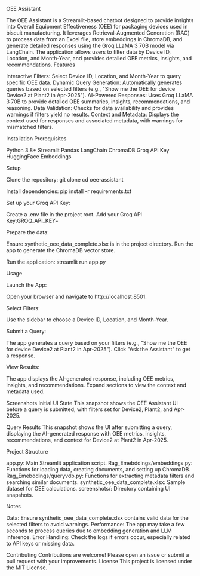 OEE Assistant

The OEE Assistant is a Streamlit-based chatbot designed to provide insights into Overall Equipment Effectiveness (OEE) for packaging devices used in biscuit manufacturing. It leverages Retrieval-Augmented Generation (RAG) to process data from an Excel file, store embeddings in ChromaDB, and generate detailed responses using the Groq LLaMA 3 70B model via LangChain. The application allows users to filter data by Device ID, Location, and Month-Year, and provides detailed OEE metrics, insights, and recommendations.
Features

Interactive Filters: Select Device ID, Location, and Month-Year to query specific OEE data.
Dynamic Query Generation: Automatically generates queries based on selected filters (e.g., "Show me the OEE for device Device2 at Plant2 in Apr-2025").
AI-Powered Responses: Uses Groq LLaMA 3 70B to provide detailed OEE summaries, insights, recommendations, and reasoning.
Data Validation: Checks for data availability and provides warnings if filters yield no results.
Context and Metadata: Displays the context used for responses and associated metadata, with warnings for mismatched filters.

Installation
Prerequisites

Python 3.8+
Streamlit
Pandas
LangChain
ChromaDB
Groq API Key
HuggingFace Embeddings

Setup

Clone the repository:
git clone <repository-url>
cd oee-assistant


Install dependencies:
pip install -r requirements.txt


Set up your Groq API Key:

Create a .env file in the project root.
Add your Groq API Key:GROQ_API_KEY=<your-api-key>




Prepare the data:

Ensure synthetic_oee_data_complete.xlsx is in the project directory.
Run the app to generate the ChromaDB vector store.


Run the application:
streamlit run app.py



Usage

Launch the App:

Open your browser and navigate to http://localhost:8501.


Select Filters:

Use the sidebar to choose a Device ID, Location, and Month-Year.


Submit a Query:

The app generates a query based on your filters (e.g., "Show me the OEE for device Device2 at Plant2 in Apr-2025").
Click "Ask the Assistant" to get a response.


View Results:

The app displays the AI-generated response, including OEE metrics, insights, and recommendations.
Expand sections to view the context and metadata used.



Screenshots
Initial UI State
This snapshot shows the OEE Assistant UI before a query is submitted, with filters set for Device2, Plant2, and Apr-2025.

Query Results
This snapshot shows the UI after submitting a query, displaying the AI-generated response with OEE metrics, insights, recommendations, and context for Device2 at Plant2 in Apr-2025.

Project Structure

app.py: Main Streamlit application script.
Rag_Emebddings/embeddings.py: Functions for loading data, creating documents, and setting up ChromaDB.
Rag_Emebddings/queryvdb.py: Functions for extracting metadata filters and searching similar documents.
synthetic_oee_data_complete.xlsx: Sample dataset for OEE calculations.
screenshots/: Directory containing UI snapshots.

Notes

Data: Ensure synthetic_oee_data_complete.xlsx contains valid data for the selected filters to avoid warnings.
Performance: The app may take a few seconds to process queries due to embedding generation and LLM inference.
Error Handling: Check the logs if errors occur, especially related to API keys or missing data.

Contributing
Contributions are welcome! Please open an issue or submit a pull request with your improvements.
License
This project is licensed under the MIT License.
